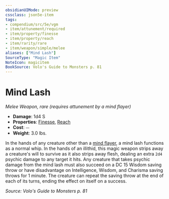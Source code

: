 ```yaml
---
obsidianUIMode: preview
cssclass: json5e-item
tags:
- compendium/src/5e/vgm
- item/attunement/required
- item/property/finesse
- item/property/reach
- item/rarity/rare
- item/weapon/simple/melee
aliases: ["Mind Lash"]
SourceType: "Magic Item"
NoteIcon: magicitem
BookSource: Volo's Guide to Monsters p. 81
---
```

# Mind Lash
*Melee Weapon, rare (requires attunement by a mind flayer)*  

- **Damage**: 1d4 S
- **Properties**: [Finesse](/3-Mechanics/CLI/rules/item-properties.md#Finesse), [Reach](/3-Mechanics/CLI/rules/item-properties.md#Reach)
- **Cost**: ⏤
- **Weight**: 3.0 lbs.

In the hands of any creature other than a [mind flayer](/3-Mechanics/CLI/bestiary/aberration/mind-flayer.md), a mind lash functions as a normal whip. In the hands of an illithid, this magic weapon strips away a creature's will to survive as it also strips away flesh, dealing an extra `2d4` psychic damage to any target it hits. Any creature that takes psychic damage from the mind lash must also succeed on a DC 15 Wisdom saving throw or have disadvantage on Intelligence, Wisdom, and Charisma saving throws for 1 minute. The creature can repeat the saving throw at the end of each of its turns, ending the effect on itself on a success.

*Source: Volo's Guide to Monsters p. 81*